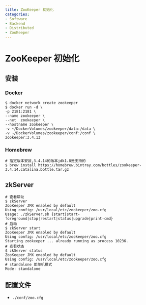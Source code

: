 ```yaml
---
title: ZooKeeper 初始化
categories:
- Software
- Backend
- Distributed
- ZooKeeper
---
```

# ZooKeeper 初始化

## 安装

### Docker

```shell
$ docker network create zookeeper
$ docker run -d \
-p 2181:2181 \
--name zookeeper \
--net  zookeeper \
--hostname zookeeper \
-v ~/DockerVolumes/zookeeper/data:/data \
-v ~/DockerVolumes/zookeeper/conf:/conf \
zookeeper:3.4.13
```

### Homebrew

```shell
# 指定版本安装,3.4.14的版本jdk1.8是支持的
$ brew install https://homebrew.bintray.com/bottles/zookeeper-3.4.14.catalina.bottle.tar.gz
```

## zkServer

```shell
# 查看帮助
$ zkServer
ZooKeeper JMX enabled by default
Using config: /usr/local/etc/zookeeper/zoo.cfg
Usage: ./zkServer.sh {start|start-foreground|stop|restart|status|upgrade|print-cmd}
# 启动
$ zkServer start
ZooKeeper JMX enabled by default
Using config: /usr/local/etc/zookeeper/zoo.cfg
Starting zookeeper ... already running as process 10236.
# 查看状态
$ zkServer status
ZooKeeper JMX enabled by default
Using config: /usr/local/etc/zookeeper/zoo.cfg
# standalone 即单机模式
Mode: standalone
```

## 配置文件

- `./conf/zoo.cfg`

```properties
```

